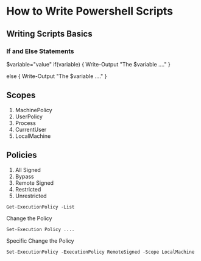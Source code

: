 # How to Write Powershell Scripts

## Writing Scripts Basics

### If and Else Statements
$variable="value"
if(variable)
{
  Write-Output "The $variable ...."
}

else
{
  Write-Output "The $variable ...."
}

## Scopes
1. MachinePolicy
2. UserPolicy
3. Process
4. CurrentUser
5. LocalMachine

## Policies

1. All Signed
2. Bypass
3. Remote Signed
4. Restricted
5. Unrestricted

```
Get-ExecutionPolicy -List
```

Change the Policy
```
Set-Execution Policy ....
```

Specific Change the Policy
```
Set-ExecutionPolicy -ExecutionPolicy RemoteSigned -Scope LocalMachine
```
